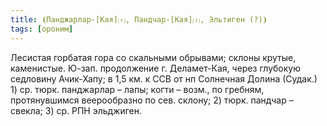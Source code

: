 ```yaml
---
title: ⦗Панджарлар-[Кая]⒯, Пандчар-[Кая]⒯, Эльтиген (?)⦘
tags: [ороним]
---
```


Лесистая горбатая гора со скальными обрывами; склоны крутые, каменистые. Ю-зап.
продолжение г. Деламет-Кая, через глубокую седловину Ачик-Хапу; в 1,5 км. к ССВ
от нп Солнечная Долина (Судак.) 1) ср. тюрк. панджарлар – лапы; когти – возм.,
по гребням, протянувшимся веерообразно по сев. склону; 2) тюрк. пандчар –
свекла; 3) ср. РПН эльджиген.
